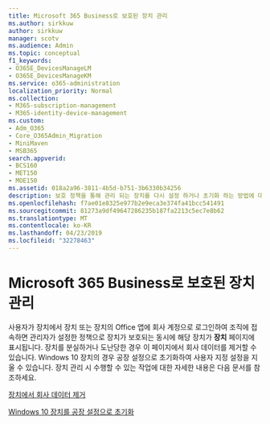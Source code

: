 ```yaml
---
title: Microsoft 365 Business로 보호된 장치 관리
ms.author: sirkkuw
author: sirkkuw
manager: scotv
ms.audience: Admin
ms.topic: conceptual
f1_keywords:
- O365E_DevicesManageLM
- O365E_DevicesManageKM
ms.service: o365-administration
localization_priority: Normal
ms.collection:
- M365-subscription-management
- M365-identity-device-management
ms.custom:
- Adm_O365
- Core_O365Admin_Migration
- MiniMaven
- MSB365
search.appverid:
- BCS160
- MET150
- MOE150
ms.assetid: 018a2a96-3811-4b5d-b751-3b6330b34256
description: 보호 정책을 통해 관리 되는 장치를 다시 설정 하거나 초기화 하는 방법에 대해 알아봅니다.
ms.openlocfilehash: f7ae01e8325e977b2e9eca3e374fa41bcc541491
ms.sourcegitcommit: 81273a9df49647286235b187fa2213c5ec7e8b62
ms.translationtype: MT
ms.contentlocale: ko-KR
ms.lasthandoff: 04/23/2019
ms.locfileid: "32278463"
---
```

# <a name="manage-protected-devices-with-microsoft-365-business"></a>Microsoft 365 Business로 보호된 장치 관리

사용자가 장치에서 장치 또는 장치의 Office 앱에 회사 계정으로 로그인하여 조직에 접속하면 관리자가 설정한 정책으로 장치가 보호되는 동시에 해당 장치가 **장치** 페이지에 표시됩니다. 장치를 분실하거나 도난당한 경우 이 페이지에서 회사 데이터를 제거할 수 있습니다. Windows 10 장치의 경우 공장 설정으로 초기화하여 사용자 지정 설정을 지울 수 있습니다. 장치 관리 시 수행할 수 있는 작업에 대한 자세한 내용은 다음 문서를 참조하세요. 
  
[장치에서 회사 데이터 제거](remove-company-data.md)
  
[Windows 10 장치를 공장 설정으로 초기화](reset-devices-to-factory-settings.md)
  

